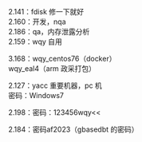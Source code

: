 2.141：fdisk 修一下就好  
2.160：开发，nqa  
2.186：qa，内存泄露分析  
2.159：wqy 自用
 
3.168：wqy_centos76（docker）  
wqy_eal4（arm 政采打包）
 
2.127：yacc 重要机器，pc 机  
密码：Windows7
 
2.198：密码：123456wqy<<
 
2.184：密码af2023（gbasedbt 的密码）